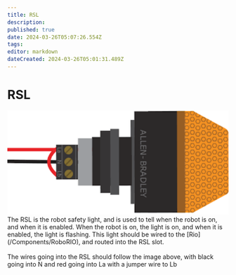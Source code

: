 ```yaml
---
title: RSL
description: 
published: true
date: 2024-03-26T05:07:26.554Z
tags: 
editor: markdown
dateCreated: 2024-03-26T05:01:31.489Z
---
```


# RSL
<img src="/rsl.png" width="600">
<br>
The RSL is the robot safety light, and is used to tell when the robot is on, and when it is enabled. When the robot is on, the light is on, and when it is enabled, the light is flashing. This light should be wired to the [Rio](/Components/RoboRIO), and routed into the RSL slot.

<br>
<br>
The wires going into the RSL should follow the image above, with black going into N and red going into La with a jumper wire to Lb
